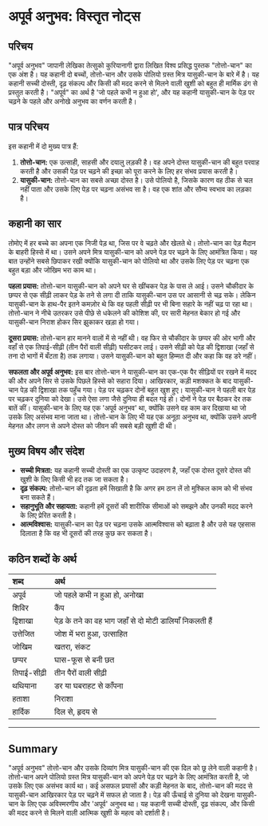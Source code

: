 # अपूर्व अनुभव: विस्तृत नोट्स

## परिचय
"अपूर्व अनुभव" जापानी लेखिका तेत्सुको कुरियानागी द्वारा लिखित विश्व प्रसिद्ध पुस्तक "तोत्तो-चान" का एक अंश है। यह कहानी दो बच्चों, तोत्तो-चान और उसके पोलियो ग्रस्त मित्र यासुकी-चान के बारे में है। यह कहानी सच्ची दोस्ती, दृढ़ संकल्प और किसी की मदद करने से मिलने वाली खुशी को बहुत ही मार्मिक ढंग से प्रस्तुत करती है। "अपूर्व" का अर्थ है 'जो पहले कभी न हुआ हो', और यह कहानी यासुकी-चान के पेड़ पर चढ़ने के पहले और अनोखे अनुभव का वर्णन करती है।

## पात्र परिचय
इस कहानी में दो मुख्य पात्र हैं:

1.  **तोत्तो-चान:** एक उत्साही, साहसी और दयालु लड़की है। वह अपने दोस्त यासुकी-चान की बहुत परवाह करती है और उसकी पेड़ पर चढ़ने की इच्छा को पूरा करने के लिए हर संभव प्रयास करती है।
2.  **यासुकी-चान:** तोत्तो-चान का सबसे अच्छा दोस्त है। उसे पोलियो है, जिसके कारण वह ठीक से चल नहीं पाता और उसके लिए पेड़ पर चढ़ना असंभव सा है। वह एक शांत और सौम्य स्वभाव का लड़का है।

## कहानी का सार
तोमोए में हर बच्चे का अपना एक निजी पेड़ था, जिस पर वे चढ़ते और खेलते थे। तोत्तो-चान का पेड़ मैदान के बाहरी हिस्से में था। उसने अपने मित्र यासुकी-चान को अपने पेड़ पर चढ़ने के लिए आमंत्रित किया। यह बात उन्होंने सबसे छिपाकर रखी क्योंकि यासुकी-चान को पोलियो था और उसके लिए पेड़ पर चढ़ना एक बहुत बड़ा और जोखिम भरा काम था।

**पहला प्रयास:**
तोत्तो-चान यासुकी-चान को अपने घर से खींचकर पेड़ के पास ले आई। उसने चौकीदार के छप्पर से एक सीढ़ी लाकर पेड़ के तने से लगा दी ताकि यासुकी-चान उस पर आसानी से चढ़ सके। लेकिन यासुकी-चान के हाथ-पैर इतने कमज़ोर थे कि वह पहली सीढ़ी पर भी बिना सहारे के नहीं चढ़ पा रहा था। तोत्तो-चान ने नीचे उतरकर उसे पीछे से धकेलने की कोशिश की, पर सारी मेहनत बेकार हो गई और यासुकी-चान निराश होकर सिर झुकाकर खड़ा हो गया।

**दूसरा प्रयास:**
तोत्तो-चान हार मानने वालों में से नहीं थी। वह फिर से चौकीदार के छप्पर की ओर भागी और वहाँ से एक तिपाई-सीढ़ी (तीन पैरों वाली सीढ़ी) घसीटकर लाई। उसने सीढ़ी को पेड़ की द्विशाखा (जहाँ से तना दो भागों में बँटता है) तक लगाया। उसने यासुकी-चान को बहुत हिम्मत दी और कहा कि वह डरे नहीं।

**सफलता और अपूर्व अनुभव:**
इस बार तोत्तो-चान ने यासुकी-चान का एक-एक पैर सीढ़ियों पर रखने में मदद की और अपने सिर से उसके पिछले हिस्से को सहारा दिया। आखिरकार, कड़ी मशक्कत के बाद यासुकी-चान पेड़ की द्विशाखा तक पहुँच गया। पेड़ पर चढ़कर दोनों बहुत खुश हुए। यासुकी-चान ने पहली बार पेड़ पर चढ़कर दुनिया को देखा। उसे ऐसा लगा जैसे दुनिया ही बदल गई हो। दोनों ने पेड़ पर बैठकर देर तक बातें कीं। यासुकी-चान के लिए यह एक 'अपूर्व अनुभव' था, क्योंकि उसने वह काम कर दिखाया था जो उसके लिए असंभव माना जाता था। तोत्तो-चान के लिए भी यह एक अनूठा अनुभव था, क्योंकि उसने अपनी मेहनत और लगन से अपने दोस्त को जीवन की सबसे बड़ी खुशी दी थी।

## मुख्य विषय और संदेश
*   **सच्ची मित्रता:** यह कहानी सच्ची दोस्ती का एक उत्कृष्ट उदाहरण है, जहाँ एक दोस्त दूसरे दोस्त की खुशी के लिए किसी भी हद तक जा सकता है।
*   **दृढ़ संकल्प:** तोत्तो-चान की दृढ़ता हमें सिखाती है कि अगर हम ठान लें तो मुश्किल काम को भी संभव बना सकते हैं।
*   **सहानुभूति और सहायता:** कहानी हमें दूसरों की शारीरिक सीमाओं को समझने और उनकी मदद करने के लिए प्रेरित करती है।
*   **आत्मविश्वास:** यासुकी-चान का पेड़ पर चढ़ना उसके आत्मविश्वास को बढ़ाता है और उसे यह एहसास दिलाता है कि वह भी दूसरों की तरह कुछ कर सकता है।

## कठिन शब्दों के अर्थ

| शब्द | अर्थ |
| :--- | :--- |
| अपूर्व | जो पहले कभी न हुआ हो, अनोखा |
| शिविर | कैंप |
| द्विशाखा | पेड़ के तने का वह भाग जहाँ से दो मोटी डालियाँ निकलती हैं |
| उत्तेजित | जोश में भरा हुआ, उत्साहित |
| जोखिम | खतरा, संकट |
| छप्पर | घास-फूस से बनी छत |
| तिपाई-सीढ़ी | तीन पैरों वाली सीढ़ी |
| थथियाना | डर या घबराहट से काँपना |
| हताशा | निराशा |
| हार्दिक | दिल से, हृदय से |

---

## Summary
"अपूर्व अनुभव" तोत्तो-चान और उसके दिव्यांग मित्र यासुकी-चान की एक दिल को छू लेने वाली कहानी है। तोत्तो-चान अपने पोलियो ग्रस्त मित्र यासुकी-चान को अपने पेड़ पर चढ़ने के लिए आमंत्रित करती है, जो उसके लिए एक असंभव कार्य था। कई असफल प्रयासों और कड़ी मेहनत के बाद, तोत्तो-चान की मदद से यासुकी-चान आखिरकार पेड़ पर चढ़ने में सफल हो जाता है। पेड़ की ऊँचाई से दुनिया को देखना यासुकी-चान के लिए एक अविस्मरणीय और 'अपूर्व' अनुभव था। यह कहानी सच्ची दोस्ती, दृढ़ संकल्प, और किसी की मदद करने से मिलने वाली आत्मिक खुशी के महत्व को दर्शाती है।